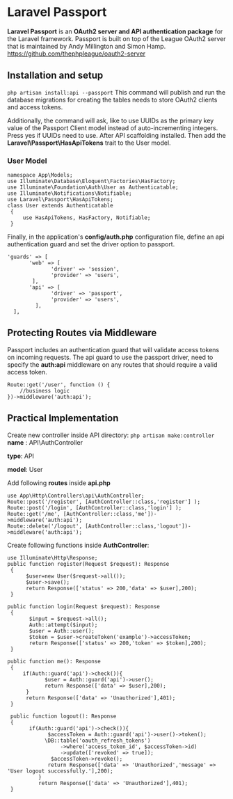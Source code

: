 # Laravel Passport
**Laravel Passport** is an **OAuth2 server and API authentication package** for the Laravel framework. Passport is built on top of the League OAuth2 server that is maintained by Andy Millington and Simon Hamp.
https://github.com/thephpleague/oauth2-server
## Installation and setup
`php artisan install:api --passport`
This command will publish and run the database migrations for creating the tables needs to store OAuth2 clients and access tokens.

Additionally, the command will ask, like to use UUIDs as the primary key value of the Passport Client model instead of auto-incrementing integers. Press yes if UUIDs need to use.
After API scaffolding installed. Then add the **Laravel\Passport\HasApiTokens** trait to the User model.
### User Model
	namespace App\Models;
	use Illuminate\Database\Eloquent\Factories\HasFactory;
	use Illuminate\Foundation\Auth\User as Authenticatable;
	use Illuminate\Notifications\Notifiable;
	use Laravel\Passport\HasApiTokens;
	class User extends Authenticatable
	 {
		 use HasApiTokens, HasFactory, Notifiable;
	 }

Finally, in the application's **config/auth.php** configuration file, define an api authentication guard and set the driver option to passport.

	'guards' => [
		   'web' => [
				  'driver' => 'session',
				  'provider' => 'users',
			],
		   'api' => [
				  'driver' => 'passport',
				  'provider' => 'users',
			 ],
	  ],

## Protecting Routes via Middleware
Passport includes an authentication guard that will validate access tokens on incoming requests. The api guard to use the passport driver, need to specify the **auth:api** middleware on any routes that should require a valid access token.

	Route::get('/user', function () {
		//business logic
	})->middleware('auth:api');

## Practical Implementation

Create new controller inside API directory:
`php artisan make:controller`
**name** : API\AuthController

**type**:  API

**model**: User


Add following **routes** inside **api.php**

	use App\Http\Controllers\api\AuthController;
	Route::post('/register', [AuthController::class,'register'] );
	Route::post('/login', [AuthController::class,'login'] );
	Route::get('/me', [AuthController::class,'me'])->middleware('auth:api');
	Route::delete('/logout', [AuthController::class,'logout'])->middleware('auth:api');

Create following functions inside **AuthController**:

	use Illuminate\Http\Response;
	public function register(Request $request): Response
	 {
		  $user=new User($request->all());
		  $user->save();
		  return Response(['status' => 200,'data' => $user],200);
	 }

	public function login(Request $request): Response
	 {
		   $input = $request->all();
		   Auth::attempt($input);
		   $user = Auth::user();
		   $token = $user->createToken('example')->accessToken;
		   return Response(['status' => 200,'token' => $token],200);
	 }

	public function me(): Response
	 {
		 if(Auth::guard('api')->check()){
				$user = Auth::guard('api')->user();
				return Response(['data' => $user],200);
		  } 
		  return Response(['data' => 'Unauthorized'],401);
	 }
	 
	 public function logout(): Response
	 {
		   if(Auth::guard('api')->check()){
				 $accessToken = Auth::guard('api')->user()->token();
				\DB::table('oauth_refresh_tokens')
					 ->where('access_token_id', $accessToken->id)
					 ->update(['revoked' => true]);
				  $accessToken->revoke();
				 return Response(['data' => 'Unauthorized','message' => 'User logout successfully.'],200);
			  }
			  return Response(['data' => 'Unauthorized'],401);
	 }

